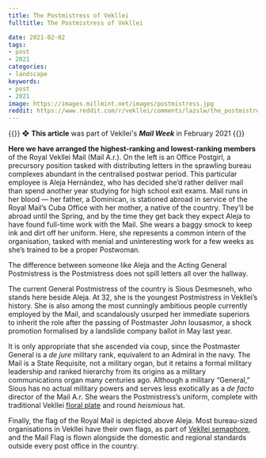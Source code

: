 ```yaml
---
title: The Postmistress of Vekllei
fulltitle: The Postmistress of Vekllei

date: 2021-02-02
tags:
- post
- 2021
categories:
- landscape
keywords:
- post
- 2021
image: https://images.millmint.net/images/postmistress.jpg
reddit: https://www.reddit.com/r/vekllei/comments/lazslw/the_postmistress_of_vekllei/
---
```


{{<hint>}}
❖ **This article** was part of Vekllei's ***Mail Week*** in February 2021
{{</hint>}}

**Here we have arranged the highest-ranking and lowest-ranking members** of the Royal Vekllei Mail (Mail A.r.). On the left is an Office Postgirl, a precursory position tasked with distributing letters in the sprawling bureau complexes abundant in the centralised postwar period. This particular employee is Aleja Hernández, who has decided she’d rather deliver mail than spend another year studying for high school exit exams. Mail runs in her blood — her father, a Dominican, is stationed abroad in service of the Royal Mail’s Cuba Office with her mother, a native of the country. They’ll be abroad until the Spring, and by the time they get back they expect Aleja to have found full-time work with the Mail. She wears a baggy smock to keep ink and dirt off her uniform. Here, she represents a common intern of the organisation, tasked with menial and uninteresting work for a few weeks as she’s trained to be a proper Postwoman.

The difference between someone like Aleja and the Acting General Postmistress is the Postmistress does not spill letters all over the hallway.

The current General Postmistress of the country is Sious Desmesneh, who stands here beside Aleja. At 32, she is the youngest Postmistress in Vekllei’s history. She is also among the most cunningly ambitious people currently employed by the Mail, and scandalously usurped her immediate superiors to inherit the role after the passing of Postmaster John Iousasmor, a shock promotion formalised by a landslide company ballot in May last year.

It is only appropriate that she ascended via coup, since the Postmaster General is a *de jure* military rank, equivalent to an Admiral in the navy. The Mail is a State Requisite, not a military organ, but it retains a formal military leadership and ranked hierarchy from its origins as a military communications organ many centuries ago. Although a military “General,” Sious has no actual military powers and serves less exotically as a *de facto* director of the Mail A.r. She wears the Postmistress’s uniform, complete with traditional Vekllei [floral plate](https://millmint.net/posts/2020-01-11-dress/) and round *heismious* hat.

Finally, the flag of the Royal Mail is depicted above Aleja. Most bureau-sized organisations in Vekllei have their own flags, as part of [Vekllei semaphore](https://millmint.net/utopia/culture/language/#7-vekllei-semaphore), and the Mail Flag is flown alongside the domestic and regional standards outside every post office in the country.
